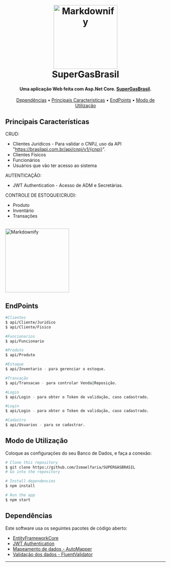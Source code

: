 
<h1 align="center">
  <br>
  <a href="http://www.amitmerchant.com/electron-markdownify"><img src="https://escolaeducacao.com.br/wp-content/uploads/2019/04/super-gas.png" alt="Markdownify" width="200"></a>
  <br>
  SuperGasBrasil
  <br>
</h1>

<h4 align="center">Uma aplicação Web feita com Asp.Net Core. <a href="https://www.supergasbras.com.br" target="_blank">SuperGasBrasil</a>.</h4>

<p align="center">
  <a href="#Dependências">Dependências</a> •
  <a href="#Principais-Características">Principais Características</a> •
  <a href="#EndPoints">EndPoints</a> •
  <a href="#Modo-de-Utilização">Modo de Utilização</a> 
</p>

## Principais Características

CRUD:
* Clientes Juridicos - Para validar o CNPJ, uso da API "https://brasilapi.com.br/api/cnpj/v1/{cnpj}".
* Clientes Fisicos
* Funcionários
* Usuários que vão ter acesso ao sistema
  
AUTENTICAÇÃO:
* JWT Authentication - Acesso de ADM e Secretárias.

CONTROLE DE ESTOQUE(CRUD):
* Produto
* Inventário
* Transações
  
<br>
  <a><img src="https://www.canva.com/design/DAGI5pVUaLg/CO2CFFQLOklXjjV4kE1DHQ/view?utm_content=DAGI5pVUaLg&utm_campaign=share_your_design&utm_medium=link&utm_source=shareyourdesignpanel" alt="Markdownify" width="200"></a>
  <br>
  
## EndPoints
```bash
#Clientes
$ api/Cliente/Juridico
$ api/Cliente/Fisico

#Funcionarios
$ api/Funcionario

#Produto
$ api/Produto

#Estoque
$ api/Inventario - para gerenciar o estoque.

#Transação
$ api/Transacao - para controlar Venda|Reposição.

#Login
$ api/Login - para obter o Token de validação, caso cadastrado.

#Login
$ api/Login - para obter o Token de validação, caso cadastrado.

#Cadastro
$ api/Usuarios - para se cadastrar.
```
## Modo de Utilização

Coloque as configurações do seu Banco de Dados, e faça a conexão:

```bash
# Clone this repository
$ git clone https://github.com/Ismaelfaria/SUPERGASBRASIL
# Go into the repository

# Install dependencies
$ npm install

# Run the app
$ npm start
```

## Dependências

Este software usa os seguintes pacotes de código aberto:

- [EntityFrameworkCore](https://learn.microsoft.com/pt-br/ef/core/)
- [JWT Authentication](https://jwt.io/)
- [Mapeamento de dados - AutoMapper](https://docs.automapper.org/en/stable/)
- [Validação dos dados - FluentValidator](https://docs.fluentvalidation.net/en/latest/)

---
